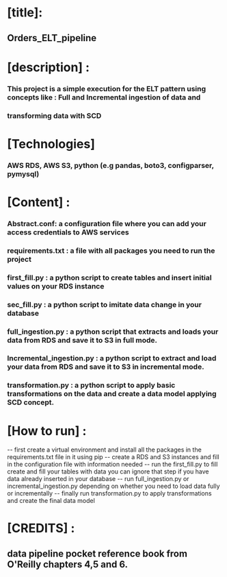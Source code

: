 # [title]: 
## Orders_ELT_pipeline
# [description] : 
### This project is a simple execution for the ELT pattern using concepts like : Full and Incremental ingestion of data and
### transforming data with SCD
# [Technologies]
### AWS RDS,  AWS S3, python (e.g pandas, boto3, configparser, pymysql)
# [Content] : 
### Abstract.conf: a configuration file where you can add your access credentials to AWS services
### requirements.txt : a file with all packages you need to run the project
### first_fill.py : a python script to create tables and insert initial values on your RDS instance
### sec_fill.py : a python script to imitate data change in your database
### full_ingestion.py : a python script that extracts and loads your data from RDS and save it to S3 in full mode.
### Incremental_ingestion.py : a python script to extract and load your data from RDS and save it to S3 in incremental mode.
### transformation.py : a python script to apply basic transformations on the data and create a data model applying SCD concept.
# [How to run] :
-- first create a virtual environment and install all the packages in the requirements.txt file in it using pip
-- create a RDS and S3 instances and fill in the configuration file with information needed
-- run the first_fill.py to fill create and fill your tables with data you can ignore that step if you have data already inserted in your database
-- run full_ingestion.py or incremental_ingestion.py depending on whether you need to load data fully or incrementally
-- finally run transformation.py to apply transformations and create the final data model
# [CREDITS] :
## data pipeline pocket reference book from O'Reilly chapters 4,5 and 6. 
